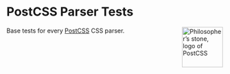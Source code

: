 # PostCSS Parser Tests

<img align="right" width="95" height="95"
     title="Philosopher’s stone, logo of PostCSS"
     src="http://postcss.github.io/postcss/logo.svg">

Base tests for every [PostCSS] CSS parser.

[PostCSS]: https://github.com/postcss/postcss

